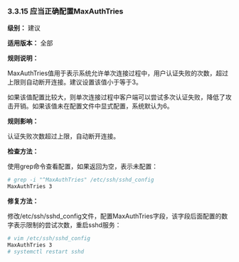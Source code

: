 ### 3.3.15 应当正确配置MaxAuthTries

**级别：** 建议

**适用版本：** 全部

**规则说明：** 

MaxAuthTries值用于表示系统允许单次连接过程中，用户认证失败的次数，超过上限则自动断开连接。建议设置该值小于等于3。

如果该值配置比较大，则单次连接过程中客户端可以尝试多次认证失败，降低了攻击开销。如果该值未在配置文件中显式配置，系统默认为6。

**规则影响：**

认证失败次数超过上限，自动断开连接。

**检查方法：**

使用grep命令查看配置，如果返回为空，表示未配置：

```bash
# grep -i "^MaxAuthTries" /etc/ssh/sshd_config
MaxAuthTries 3
```

**修复方法：**

修改/etc/ssh/sshd_config文件，配置MaxAuthTries字段，该字段后面配置的数字表示限制的尝试次数，重启sshd服务：

```bash
# vim /etc/ssh/sshd_config
MaxAuthTries 3
# systemctl restart sshd
```